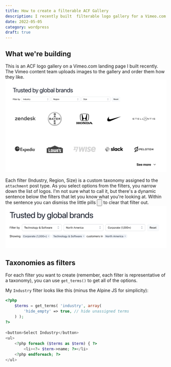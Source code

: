 ```yaml
---
title: How to create a filterable ACF Gallery
description: I recently built  filterable logo gallery for a Vimeo.com landing page. Here's how I did it.
date: 2022-05-05
category: wordpress
draft: true
---
```


## What we're building

This is an ACF logo gallery on a Vimeo.com landing page I built recently. The Vimeo content team uploads images to the gallery and order them how they like.
!["ACF logo gallery"](../../../public/blog/vimeo-logo-gallery.png "An ACF logo gallery")

Each filter (Industry, Region, Size) is a custom taxonomy assigned to the `attachment` post type. As you select options from the filters, you narrow down the list of logos. I'm not sure what to call it, but there's a dynamic sentence below the filters that let you know what you're looking at. Within the sentence you can dismiss the <span class="inline-flex rounded-full items-center py-0.5 pl-2.5 pr-1 text-sm font-medium bg-slate-100 text-slate-700 dark:bg-slate-700 dark:text-white">
little pills
<button type="button" class="flex-shrink-0 ml-1 h-4 w-4 rounded-full inline-flex items-center justify-center text-slate-400 hover:bg-slate-200 hover:text-slate-500 focus:outline-none focus:bg-slate-500 focus:text-white dark:bg-slate-600 dark:text-slate-300">
<svg class="h-2 w-2" stroke="currentColor" fill="none" viewBox="0 0 8 8"><path stroke-linecap="round" stroke-width="1.5" d="M1 1l6 6m0-6L1 7" /></svg>
</button>
</span> to clear that filter out.
!["ACF logo gallery - filtered"](../../../public/blog/vimeo-logo-gallery-filter.png "Filtering the ACF logo gallery")

## Taxonomies as filters

For each filter you want to create (remember, each filter is representative of a taxonomy), you can use `get_terms()` to get all of the options.

My `Industry` filter looks like this (minus the Alpine JS for simplicity):

```php
<?php
    $terms = get_terms( 'industry', array(
        'hide_empty' => true, // hide unassigned terms
    ) );
?>

<button>Select Industry</button>
<ul>
    <?php foreach ($terms as $term) { ?>
        <li><?= $term->name; ?></li>
    <?php endforeach; ?>
</ul>

```
